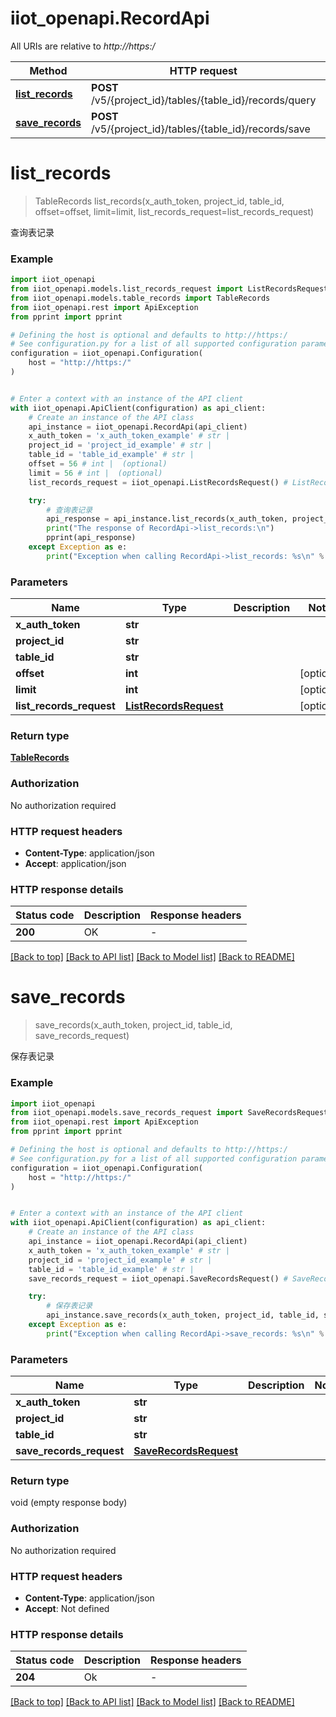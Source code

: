 # iiot_openapi.RecordApi

All URIs are relative to *http://https:/*

Method | HTTP request | Description
------------- | ------------- | -------------
[**list_records**](RecordApi.md#list_records) | **POST** /v5/{project_id}/tables/{table_id}/records/query | 查询表记录
[**save_records**](RecordApi.md#save_records) | **POST** /v5/{project_id}/tables/{table_id}/records/save | 保存表记录


# **list_records**
> TableRecords list_records(x_auth_token, project_id, table_id, offset=offset, limit=limit, list_records_request=list_records_request)

查询表记录

### Example


```python
import iiot_openapi
from iiot_openapi.models.list_records_request import ListRecordsRequest
from iiot_openapi.models.table_records import TableRecords
from iiot_openapi.rest import ApiException
from pprint import pprint

# Defining the host is optional and defaults to http://https:/
# See configuration.py for a list of all supported configuration parameters.
configuration = iiot_openapi.Configuration(
    host = "http://https:/"
)


# Enter a context with an instance of the API client
with iiot_openapi.ApiClient(configuration) as api_client:
    # Create an instance of the API class
    api_instance = iiot_openapi.RecordApi(api_client)
    x_auth_token = 'x_auth_token_example' # str | 
    project_id = 'project_id_example' # str | 
    table_id = 'table_id_example' # str | 
    offset = 56 # int |  (optional)
    limit = 56 # int |  (optional)
    list_records_request = iiot_openapi.ListRecordsRequest() # ListRecordsRequest |  (optional)

    try:
        # 查询表记录
        api_response = api_instance.list_records(x_auth_token, project_id, table_id, offset=offset, limit=limit, list_records_request=list_records_request)
        print("The response of RecordApi->list_records:\n")
        pprint(api_response)
    except Exception as e:
        print("Exception when calling RecordApi->list_records: %s\n" % e)
```



### Parameters


Name | Type | Description  | Notes
------------- | ------------- | ------------- | -------------
 **x_auth_token** | **str**|  | 
 **project_id** | **str**|  | 
 **table_id** | **str**|  | 
 **offset** | **int**|  | [optional] 
 **limit** | **int**|  | [optional] 
 **list_records_request** | [**ListRecordsRequest**](ListRecordsRequest.md)|  | [optional] 

### Return type

[**TableRecords**](TableRecords.md)

### Authorization

No authorization required

### HTTP request headers

 - **Content-Type**: application/json
 - **Accept**: application/json

### HTTP response details

| Status code | Description | Response headers |
|-------------|-------------|------------------|
**200** | OK |  -  |

[[Back to top]](#) [[Back to API list]](../README.md#documentation-for-api-endpoints) [[Back to Model list]](../README.md#documentation-for-models) [[Back to README]](../README.md)

# **save_records**
> save_records(x_auth_token, project_id, table_id, save_records_request)

保存表记录

### Example


```python
import iiot_openapi
from iiot_openapi.models.save_records_request import SaveRecordsRequest
from iiot_openapi.rest import ApiException
from pprint import pprint

# Defining the host is optional and defaults to http://https:/
# See configuration.py for a list of all supported configuration parameters.
configuration = iiot_openapi.Configuration(
    host = "http://https:/"
)


# Enter a context with an instance of the API client
with iiot_openapi.ApiClient(configuration) as api_client:
    # Create an instance of the API class
    api_instance = iiot_openapi.RecordApi(api_client)
    x_auth_token = 'x_auth_token_example' # str | 
    project_id = 'project_id_example' # str | 
    table_id = 'table_id_example' # str | 
    save_records_request = iiot_openapi.SaveRecordsRequest() # SaveRecordsRequest | 

    try:
        # 保存表记录
        api_instance.save_records(x_auth_token, project_id, table_id, save_records_request)
    except Exception as e:
        print("Exception when calling RecordApi->save_records: %s\n" % e)
```



### Parameters


Name | Type | Description  | Notes
------------- | ------------- | ------------- | -------------
 **x_auth_token** | **str**|  | 
 **project_id** | **str**|  | 
 **table_id** | **str**|  | 
 **save_records_request** | [**SaveRecordsRequest**](SaveRecordsRequest.md)|  | 

### Return type

void (empty response body)

### Authorization

No authorization required

### HTTP request headers

 - **Content-Type**: application/json
 - **Accept**: Not defined

### HTTP response details

| Status code | Description | Response headers |
|-------------|-------------|------------------|
**204** | Ok |  -  |

[[Back to top]](#) [[Back to API list]](../README.md#documentation-for-api-endpoints) [[Back to Model list]](../README.md#documentation-for-models) [[Back to README]](../README.md)

